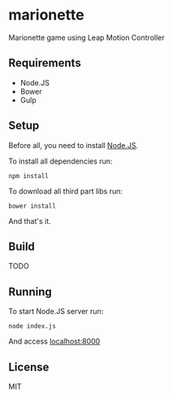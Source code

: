 # marionette

Marionette game using Leap Motion Controller

## Requirements

- Node.JS
- Bower
- Gulp

## Setup

Before all, you need to install [Node.JS](https://nodejs.org/).

To install all dependencies run:

`npm install`

To download all third part libs run:

`bower install`

And that's it.

## Build

TODO

## Running

To start Node.JS server run:

`node index.js`

And access [localhost:8000](http://localhost:8000)

## License

MIT